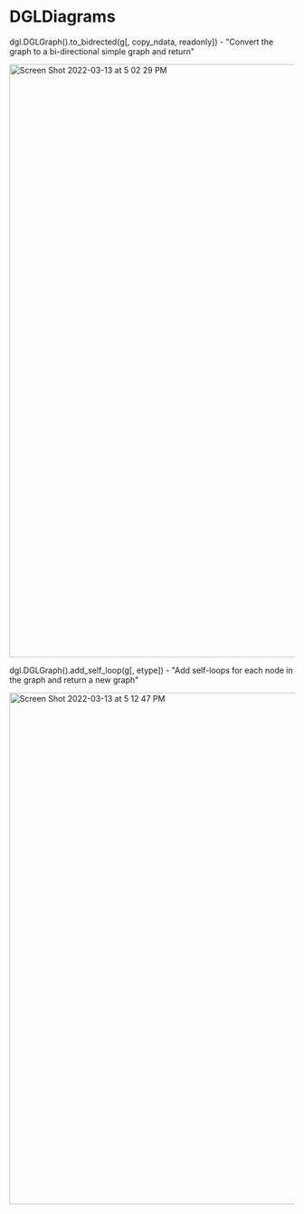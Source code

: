 # DGLDiagrams

dgl.DGLGraph().to_bidrected(g[, copy_ndata, readonly]) - "Convert the graph to a bi-directional simple graph and return"

<img width="1047" alt="Screen Shot 2022-03-13 at 5 02 29 PM" src="https://user-images.githubusercontent.com/36907906/158085203-ad86032c-b911-4c56-bcfe-dd1a05b7fb4b.png">

dgl.DGLGraph().add_self_loop(g[, etype]) - "Add self-loops for each node in the graph and return a new graph"

<img width="903" alt="Screen Shot 2022-03-13 at 5 12 47 PM" src="https://user-images.githubusercontent.com/36907906/158085636-cc9ef8a4-bf18-4b96-b639-b7d22277e64b.png">


